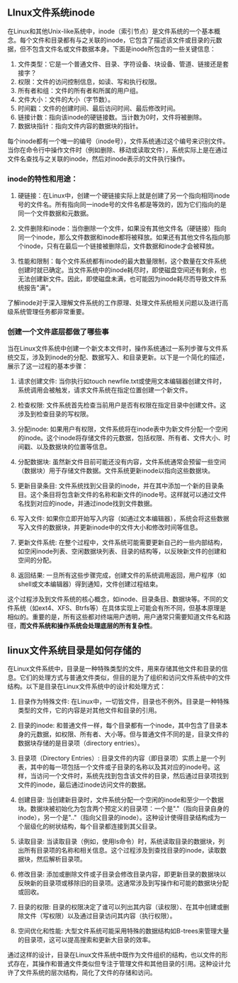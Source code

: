 ## LInux文件系统inode

在Linux和其他Unix-like系统中，inode（索引节点）是文件系统的一个基本概念。每个文件和目录都有与之关联的inode，它包含了描述该文件或目录的元数据，但不包含文件名或文件数据本身。下面是inode所包含的一些关键信息：

1. 文件类型：它是一个普通文件、目录、字符设备、块设备、管道、链接还是套接字？
1. 权限：文件的访问控制信息，如读、写和执行权限。
1. 所有者和组：文件的所有者和所属的用户组。
1. 文件大小：文件的大小（字节数）。
1. 时间戳：文件的创建时间、最后访问时间、最后修改时间。
1. 链接计数：指向该inode的硬链接数。当计数为0时，文件将被删除。
1. 数据块指针：指向文件内容的数据块的指针。

每个inode都有一个唯一的编号（inode号），文件系统通过这个编号来识别文件。当你在命令行中操作文件时（例如删除、移动或读取文件），系统实际上是在通过文件名查找与之关联的inode，然后对inode表示的文件执行操作。

### inode的特性和用途：

1. 硬链接：在Linux中，创建一个硬链接实际上就是创建了另一个指向相同inode号的文件名。所有指向同一inode号的文件名都是等效的，因为它们指向的是同一个文件数据和元数据。

1. 文件删除和inode：当你删除一个文件，如果没有其他文件名（硬链接）指向同一个inode，那么文件数据和inode都将被释放。如果还有其他文件名指向那个inode，只有在最后一个链接被删除后，文件数据和inode才会被释放。

1. 性能和限制：每个文件系统都有inode的最大数量限制，这个数量在文件系统创建时就已确定。当文件系统中的inode耗尽时，即使磁盘空间还有剩余，也无法创建新文件。因此，即使磁盘未满，也可能因为inode耗尽而导致文件系统报告"满"。

了解inode对于深入理解文件系统的工作原理、处理文件系统相关问题以及进行高级系统管理任务都非常重要。

### 创建一个文件底层都做了哪些事

当在Linux文件系统中创建一个新文本文件时，操作系统通过一系列步骤与文件系统交互，涉及到inode的分配、数据写入、和目录更新。以下是一个简化的描述，展示了这一过程的基本步骤：

1. 请求创建文件:
   当你执行如touch newfile.txt或使用文本编辑器创建文件时，系统调用会被触发，请求文件系统在指定位置创建一个新文件。

1. 检查权限:
   文件系统首先检查当前用户是否有权限在指定目录中创建文件。这涉及到检查目录的写权限。

1. 分配inode:
   如果用户有权限，文件系统将在inode表中为新文件分配一个空闲的inode。这个inode将存储文件的元数据，包括权限、所有者、文件大小、时间戳、以及数据块的位置等信息。

1. 分配数据块:
   虽然新文件目前可能还没有内容，文件系统通常会预留一些空间（数据块）用于存储文件数据。文件系统更新inode以指向这些数据块。

1. 更新目录条目:
   文件系统找到父目录的inode，并在其中添加一个新的目录条目。这个条目将包含新文件的名称和新文件的inode号。这样就可以通过文件名找到对应的inode，并通过inode找到文件数据。

1. 写入文件:
   如果你立即开始写入内容（如通过文本编辑器），系统会将这些数据写入文件的数据块，并更新inode中的文件大小和修改时间等信息。

1. 更新文件系统:
   在整个过程中，文件系统可能需要更新自己的一些内部结构，如空闲inode列表、空闲数据块列表、目录的结构等，以反映新文件的创建和空间的分配。

1. 返回结果:
   一旦所有这些步骤完成，创建文件的系统调用返回，用户程序（如shell或文本编辑器）得到通知，文件创建过程结束。

这个过程涉及到文件系统的核心概念，如inode、目录条目、数据块等。不同的文件系统（如ext4、XFS、Btrfs等）在具体实现上可能会有所不同，但基本原理是相似的。重要的是，所有这些都对终端用户透明，用户通常只需要知道文件名和路径，**而文件系统和操作系统会处理底层的所有复杂性**。

## linux文件系统目录是如何存储的

在Linux文件系统中，目录是一种特殊类型的文件，用来存储其他文件和目录的信息。它们的处理方式与普通文件类似，但目的是为了组织和访问文件系统中的文件结构。以下是目录在Linux文件系统中的设计和处理方式：

1. 目录作为特殊文件:
   在Linux中，一切皆文件，目录也不例外。目录是一种特殊类型的文件，它的内容是对其他文件和目录的引用。

1. 目录的inode:
   和普通文件一样，每个目录都有一个inode，其中包含了目录本身的元数据，如权限、所有者、大小等。但与普通文件不同的是，目录文件的数据块存储的是目录项（directory entries）。

1. 目录项（Directory Entries）:
   目录文件的内容（即目录项）实质上是一个列表，其中的每一项包括一个文件或子目录的名称以及其对应的inode号。这样，当访问一个文件时，系统先找到包含该文件的目录，然后通过目录项找到文件的inode，最后通过inode访问文件的数据。

1. 创建目录:
   当创建新目录时，文件系统分配一个空闲的inode和至少一个数据块。数据块被初始化为包含两个预定义的目录项：一个是"."（指向目录自身的inode），另一个是".."（指向父目录的inode）。这种设计使得目录结构成为一个层级化的树状结构，每个目录都连接到其父目录。

1. 读取目录:
   当读取目录（例如，使用ls命令）时，系统读取目录的数据块，列出所有目录项的名称和相关信息。这个过程涉及到查找目录的inode，读取数据块，然后解析目录项。

1. 修改目录:
   添加或删除文件或子目录会修改目录内容，即更新目录的数据块以反映新的目录项或移除旧的目录项。这通常涉及到写操作和可能的数据块分配或回收。

1. 目录的权限:
   目录的权限决定了谁可以列出其内容（读权限）、在其中创建或删除文件（写权限）以及通过目录访问其内容（执行权限）。

1. 空间优化和性能:
   大型文件系统可能采用特殊的数据结构如B-trees来管理大量的目录项，这可以提高搜索和更新大目录的效率。

通过这样的设计，目录在Linux文件系统中既作为文件组织的结构，也以文件的形式存在，其操作和普通文件类似但专注于管理文件和其他目录的引用。这种设计允许了文件系统的层次结构，简化了文件的存储和访问。
